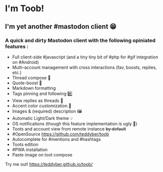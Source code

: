 #  I'm Toob!
## I'm yet another #mastodon client 😁
### A quick and dirty Mastodon client with the following opiniated features : 
- Full client-side #javascript (and a tiny tiny bit of #php for #gif integration on #Android)
- Multi-account management with cross interactions (fav, boosts, replies, etc.)
- Thread compose 🧵
- Quote-boost 🔁
- Markdown formatting
- Tags pinning and following #️⃣
- View replies as threads 🧵
- Accent color customization 🌈
- Images & (required) description 🖼
- Automatic Light/Dark theme 💡
- OS notifications (though this feature implementation is ugly 🙈)
- Toots and account view from remote instance ~~by default~~
- #OpenSource https://github.com/teddyber/toob
- Autocomplete for #mentions and #hashtags
- Toots edition
- #PWA installation
- Paste image on toot compose

 Try me out! https://teddyber.github.io/toob/
